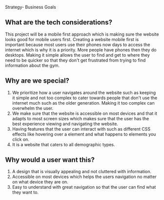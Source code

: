 Strategy- Business Goals

## What are the tech considerations?

This project will be a mobile first approach which is making sure the website looks good for mobile users first. Creating a website mobile first is important because most users use their phones now days to access the internet which is why it is a priority. More people have phones then they do desktops. Making it simple allows the user to find and get to where they need to be quicker so that they don't get frustrated from trying to find information about the gym. 


## Why are we special?

1. We prioritize how a user navigates around the website such as keeping it simple and not too complex to cater towards people that don't use the internet much such as the older generation. Making it too complex can overwhelm the user.
2. We make sure that the website is accessible on most devices and that it adapts to most screen sizes which makes sure that the user has the best experience viewing and navigating the website.
3. Having features that the user can interact with such as different CSS effects like hovering over a element and what happens to elements you click on.
4. It is a website that caters to all demographic types.


## Why would a user want this?

1. A design that is visually appealing and not cluttered with information.
2. Accessible on most devices which helps the users navigation no matter on what device they are on.
3. Easy to understand with great navigation so that the user can find what they want to.



